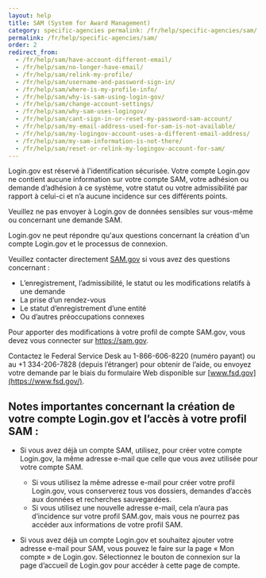 ```yaml
---
layout: help
title: SAM (System for Award Management)
category: specific-agencies permalink: /fr/help/specific-agencies/sam/
permalink: /fr/help/specific-agencies/sam/
order: 2
redirect_from:
  - /fr/help/sam/have-account-different-email/
  - /fr/help/sam/no-longer-have-email/
  - /fr/help/sam/relink-my-profile/
  - /fr/help/sam/username-and-password-sign-in/
  - /fr/help/sam/where-is-my-profile-info/
  - /fr/help/sam/why-is-sam-using-login-gov/
  - /fr/help/sam/change-account-settings/
  - /fr/help/sam/why-sam-uses-logingov/
  - /fr/help/sam/cant-sign-in-or-reset-my-password-sam-account/
  - /fr/help/sam/my-email-address-used-for-sam-is-not-available/
  - /fr/help/sam/my-logingov-account-uses-a-different-email-address/
  - /fr/help/sam/my-sam-information-is-not-there/
  - /fr/help/sam/reset-or-relink-my-logingov-account-for-sam/
---
```

Login.gov est réservé à l'identification sécurisée. Votre compte Login.gov ne contient aucune information sur votre compte SAM, votre adhésion ou demande d’adhésion à ce système, votre statut ou votre admissibilité par rapport à celui-ci et n’a aucune incidence sur ces différents points.

Veuillez ne pas envoyer à Login.gov de données sensibles sur vous-même ou concernant une demande SAM.

Login.gov ne peut répondre qu'aux questions concernant la création d'un compte Login.gov et le processus de connexion.

Veuillez contacter directement [SAM.gov](https://sam.gov/) si vous avez des questions concernant :

* L’enregistrement, l’admissibilité, le statut ou les modifications relatifs à une demande
* La prise d’un rendez-vous
* Le statut d’enregistrement d’une entité
* Ou d’autres préoccupations connexes

Pour apporter des modifications à votre profil de compte SAM.gov, vous devez vous connecter sur <https://sam.gov>.

Contactez le Federal Service Desk au 1-866-606-8220 (numéro payant) ou au +1 334-206-7828 (depuis l’étranger) pour obtenir de l’aide, ou envoyez votre demande par le biais du formulaire Web disponible sur [www.fsd.gov](https://www.fsd.gov/).

## Notes importantes concernant la création de votre compte Login.gov et l’accès à votre profil SAM :

* Si vous avez déjà un compte SAM, utilisez, pour créer votre compte Login.gov, la même adresse e-mail que celle que vous avez utilisée pour votre compte SAM.

  * Si vous utilisez la même adresse e-mail pour créer votre profil Login.gov, vous conserverez tous vos dossiers, demandes d’accès aux données et recherches sauvegardées.
  * Si vous utilisez une nouvelle adresse e-mail, cela n’aura pas d’incidence sur votre profil SAM.gov, mais vous ne pourrez pas accéder aux informations de votre profil SAM.
* Si vous avez déjà un compte Login.gov et souhaitez ajouter votre adresse e-mail pour SAM, vous pouvez le faire sur la page « Mon compte » de Login.gov. Sélectionnez le bouton de connexion sur la page d’accueil de Login.gov pour accéder à cette page de compte.